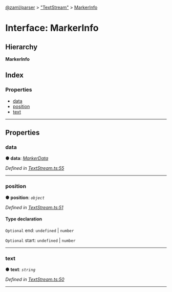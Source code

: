 [@zaml/parser](../README.md) > ["TextStream"](../modules/_textstream_.md) > [MarkerInfo](../interfaces/_textstream_.markerinfo.md)

# Interface: MarkerInfo

## Hierarchy

**MarkerInfo**

## Index

### Properties

* [data](_textstream_.markerinfo.md#data)
* [position](_textstream_.markerinfo.md#position)
* [text](_textstream_.markerinfo.md#text)

---

## Properties

<a id="data"></a>

###  data

**● data**: *[MarkerData](../modules/_textstream_.md#markerdata)*

*Defined in [TextStream.ts:55](https://github.com/nexushubs/zaml-lang/blob/1a52cac/packages/zaml-parser/src/TextStream.ts#L55)*

___
<a id="position"></a>

###  position

**● position**: *`object`*

*Defined in [TextStream.ts:51](https://github.com/nexushubs/zaml-lang/blob/1a52cac/packages/zaml-parser/src/TextStream.ts#L51)*

#### Type declaration

`Optional`  end:  `undefined` &#124; `number`

`Optional`  start:  `undefined` &#124; `number`

___
<a id="text"></a>

###  text

**● text**: *`string`*

*Defined in [TextStream.ts:50](https://github.com/nexushubs/zaml-lang/blob/1a52cac/packages/zaml-parser/src/TextStream.ts#L50)*

___

